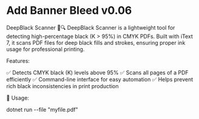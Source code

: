 # Add Banner Bleed v0.06

DeepBlack Scanner 🖤🔍
DeepBlack Scanner is a lightweight tool for detecting high-percentage black (K > 95%) in CMYK PDFs. Built with iText 7, it scans PDF files for deep black fills and strokes, ensuring proper ink usage for professional printing.

Features:

✅ Detects CMYK black (K) levels above 95%
✅ Scans all pages of a PDF efficiently
✅ Command-line interface for easy automation
✅ Helps prevent rich black inconsistencies in print production

📌 Usage:

dotnet run --file "myfile.pdf"
